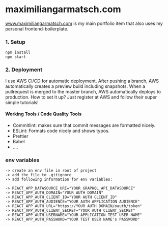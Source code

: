 # maximiliangarmatsch.com
www.maximiliangarmatsch.com is my main portfolio item that also uses my personal frontend-boilerplate. 

### 1. Setup
```
npm install
npm start
```

### 2. Deployment
I use AWS CI/CD for automatic deployment. 
After pushing a branch, AWS automatically creates a preview build including snapshots. 
When a pullrequest is merged to the master branch, AWS automatically deploys to production.
How to set it up?
Just register at AWS and follow their super simple tutorials!


#### Working Tools / Code Quality Tools
- Commitlint: makes sure that commit messages are formatted nicely.
- ESLint: Formats code nicely and shows typos.
- Prettier
- Babel
- ....

### env variables

```
-> create an env file in root of project
-> add the file to .gitignore
-> add following information for env variables:

-> REACT_APP_DATASOURCE_URI="YOUR_GRAPHQL_API_DATASOURCE"
-> REACT_APP_AUTH_DOMAIN="YOUR AUTH DOMAIN"
-> REACT_APP_AUTH_CLIENT_ID="YOUR AUTH CLIENT_ID"
-> REACT_APP_AUTH_AUDIENCE="YOUR AUTH APPLICATION AUDIENCE"
-> REACT_APP_AUTH_URL="https://YOUR AUTH DOMAIN/oauth/token"
-> REACT_APP_AUTH_CLIENT_SECRET="YOUR AUTH CLIENT_SECRET"
-> REACT_APP_AUTH_USERNAME="YOUR APPLICATION TEST USER NAME"
-> REACT_APP_AUTH_PASSWORD="YOUR TEST USER NAME's PASSWORD"

```

